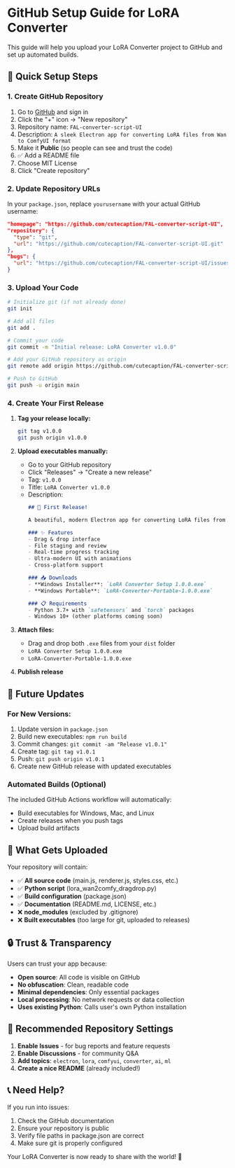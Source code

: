 # GitHub Setup Guide for LoRA Converter

This guide will help you upload your LoRA Converter project to GitHub and set up automated builds.

## 🚀 Quick Setup Steps

### 1. Create GitHub Repository

1. Go to [GitHub](https://github.com) and sign in
2. Click the "+" icon → "New repository"
3. Repository name: `FAL-converter-script-UI`
4. Description: `A sleek Electron app for converting LoRA files from Wan to ComfyUI format`
5. Make it **Public** (so people can see and trust the code)
6. ✅ Add a README file
7. Choose MIT License
8. Click "Create repository"

### 2. Update Repository URLs

In your `package.json`, replace `yourusername` with your actual GitHub username:

```json
"homepage": "https://github.com/cutecaption/FAL-converter-script-UI",
"repository": {
  "type": "git", 
  "url": "https://github.com/cutecaption/FAL-converter-script-UI.git"
},
"bugs": {
  "url": "https://github.com/cutecaption/FAL-converter-script-UI/issues"
}
```

### 3. Upload Your Code

```bash
# Initialize git (if not already done)
git init

# Add all files
git add .

# Commit your code
git commit -m "Initial release: LoRA Converter v1.0.0"

# Add your GitHub repository as origin
git remote add origin https://github.com/cutecaption/FAL-converter-script-UI.git

# Push to GitHub
git push -u origin main
```

### 4. Create Your First Release

1. **Tag your release locally:**
   ```bash
   git tag v1.0.0
   git push origin v1.0.0
   ```

2. **Upload executables manually:**
   - Go to your GitHub repository
   - Click "Releases" → "Create a new release"
   - Tag: `v1.0.0`
   - Title: `LoRA Converter v1.0.0`
   - Description: 
     ```markdown
     ## 🎉 First Release!
     
     A beautiful, modern Electron app for converting LoRA files from Wan to ComfyUI format.
     
     ### ✨ Features
     - Drag & drop interface
     - File staging and review
     - Real-time progress tracking
     - Ultra-modern UI with animations
     - Cross-platform support
     
     ### 📥 Downloads
     - **Windows Installer**: `LoRA Converter Setup 1.0.0.exe`
     - **Windows Portable**: `LoRA-Converter-Portable-1.0.0.exe`
     
     ### 📋 Requirements
     - Python 3.7+ with `safetensors` and `torch` packages
     - Windows 10+ (other platforms coming soon)
     ```

3. **Attach files:**
   - Drag and drop both `.exe` files from your `dist` folder
   - `LoRA Converter Setup 1.0.0.exe`
   - `LoRA-Converter-Portable-1.0.0.exe`

4. **Publish release**

## 🔄 Future Updates

### For New Versions:
1. Update version in `package.json`
2. Build new executables: `npm run build`
3. Commit changes: `git commit -am "Release v1.0.1"`
4. Create tag: `git tag v1.0.1`
5. Push: `git push origin v1.0.1`
6. Create new GitHub release with updated executables

### Automated Builds (Optional)
The included GitHub Actions workflow will automatically:
- Build executables for Windows, Mac, and Linux
- Create releases when you push tags
- Upload build artifacts

## 📁 What Gets Uploaded

Your repository will contain:
- ✅ **All source code** (main.js, renderer.js, styles.css, etc.)
- ✅ **Python script** (lora_wan2comfy_dragdrop.py)
- ✅ **Build configuration** (package.json)
- ✅ **Documentation** (README.md, LICENSE, etc.)
- ❌ **node_modules** (excluded by .gitignore)
- ❌ **Built executables** (too large for git, uploaded to releases)

## 🔒 Trust & Transparency

Users can trust your app because:
- **Open source**: All code is visible on GitHub
- **No obfuscation**: Clean, readable code
- **Minimal dependencies**: Only essential packages
- **Local processing**: No network requests or data collection
- **Uses existing Python**: Calls user's own Python installation

## 🎯 Recommended Repository Settings

1. **Enable Issues** - for bug reports and feature requests
2. **Enable Discussions** - for community Q&A
3. **Add topics**: `electron`, `lora`, `comfyui`, `converter`, `ai`, `ml`
4. **Create a nice README** (already included!)

## 📞 Need Help?

If you run into issues:
1. Check the GitHub documentation
2. Ensure your repository is public
3. Verify file paths in package.json are correct
4. Make sure git is properly configured

Your LoRA Converter is now ready to share with the world! 🌟
